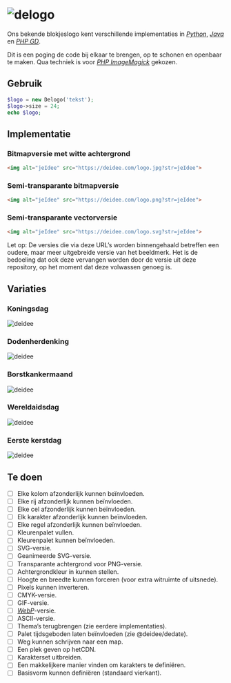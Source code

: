 # ![delogo](https://deidee.com/logo.png?str=deLogo)

Ons bekende blokjeslogo kent verschillende implementaties in [_Python_](https://www.python.org/), [_Java_](https://www.java.com/) en [_PHP GD_](https://www.php.net/manual/en/book.image.php).

Dit is een poging de code bij elkaar te brengen, op te schonen en openbaar te maken. Qua techniek is voor [_PHP ImageMagick_](https://www.php.net/manual/en/book.imagick.php) gekozen.

## Gebruik

```php
$logo = new Delogo('tekst');
$logo->size = 24;
echo $logo;
```

## Implementatie

### Bitmapversie met witte achtergrond

```html
<img alt="jeIdee" src="https://deidee.com/logo.jpg?str=jeIdee">
```

### Semi-transparante bitmapversie

```html
<img alt="jeIdee" src="https://deidee.com/logo.png?str=jeIdee">
```

### Semi-transparante vectorversie

```html
<img alt="jeIdee" src="https://deidee.com/logo.svg?str=jeIdee">
```

Let op: De versies die via deze URL’s worden binnengehaald betreffen een oudere, maar meer uitgebreide versie van het beeldmerk. Het is de bedoeling dat ook deze vervangen worden door de versie uit deze repository, op het moment dat deze volwassen genoeg is.

## Variaties

### Koningsdag

![deidee](https://deidee.com/logo.png?date=2019-04-27)

### Dodenherdenking

![deidee](https://deidee.com/logo.png?date=2019-05-04)

### Borstkankermaand

![deidee](https://deidee.com/logo.png?date=2019-10-1)

### Wereldaidsdag

![deidee](https://deidee.com/logo.png?date=2019-12-01)

### Eerste kerstdag

![deidee](https://deidee.com/logo.png?date=2019-12-25)

## Te doen

- [ ] Elke kolom afzonderlijk kunnen beïnvloeden.
- [ ] Elke rij afzonderlijk kunnen beïnvloeden.
- [ ] Elke cel afzonderlijk kunnen beïnvloeden.
- [ ] Elk karakter afzonderlijk kunnen beïnvloeden.
- [ ] Elke regel afzonderlijk kunnen beïnvloeden.
- [ ] Kleurenpalet vullen.
- [ ] Kleurenpalet kunnen beïnvloeden.
- [ ] SVG-versie.
- [ ] Geanimeerde SVG-versie.
- [ ] Transparante achtergrond voor PNG-versie.
- [ ] Achtergrondkleur in kunnen stellen.
- [ ] Hoogte en breedte kunnen forceren (voor extra witruimte of uitsnede).
- [ ] Pixels kunnen inverteren.
- [ ] CMYK-versie.
- [ ] GIF-versie.
- [ ] [_WebP_](https://developers.google.com/speed/webp)-versie.
- [ ] ASCII-versie.
- [ ] Thema’s terugbrengen (zie eerdere implementaties).
- [ ] Palet tijdsgeboden laten beïnvloeden (zie @deidee/dedate).
- [ ] Weg kunnen schrijven naar een map.
- [ ] Een plek geven op hetCDN.
- [ ] Karakterset uitbreiden.
- [ ] Een makkelijkere manier vinden om karakters te definiëren.
- [ ] Basisvorm kunnen definiëren (standaard vierkant).
